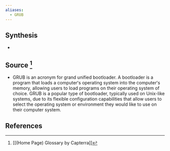```yaml
---
aliases:
  - GRUB
---
```

## Synthesis
- 
## Source [^1]
- GRUB is an acronym for grand unified bootloader. A bootloader is a program that loads a computerʻs operating system into the computerʻs memory, allowing users to load programs on their operating system of choice. GRUB is a popular type of bootloader, typically used on Unix-like systems, due to its flexible configuration capabilities that allow users to select the operating system or environment they would like to use on their computer system.
## References

[^1]: [[(Home Page) Glossary by Capterra]]